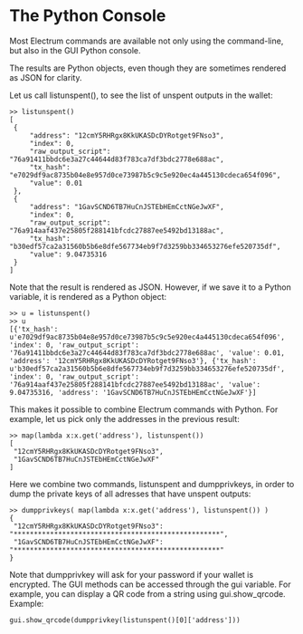 # The Python Console

Most Electrum commands are available not only using the command-line,
but also in the GUI Python console.

The results are Python objects, even though they are sometimes
rendered as JSON for clarity.

Let us call listunspent(), to see the list of unspent outputs in the
wallet:

```
>> listunspent()
[
 {
     "address": "12cmY5RHRgx8KkUKASDcDYRotget9FNso3",
     "index": 0,
     "raw_output_script": "76a91411bbdc6e3a27c44644d83f783ca7df3bdc2778e688ac",
     "tx_hash": "e7029df9ac8735b04e8e957d0ce73987b5c9c5e920ec4a445130cdeca654f096",
     "value": 0.01
 },
 {
     "address": "1GavSCND6TB7HuCnJSTEbHEmCctNGeJwXF",
     "index": 0,
     "raw_output_script": "76a914aaf437e25805f288141bfcdc27887ee5492bd13188ac",
     "tx_hash": "b30edf57ca2a31560b5b6e8dfe567734eb9f7d3259bb334653276efe520735df",
     "value": 9.04735316
 }
]
```

Note that the result is rendered as JSON.  However, if we save it to a
Python variable, it is rendered as a Python object:

```
>> u = listunspent()
>> u
[{'tx_hash': u'e7029df9ac8735b04e8e957d0ce73987b5c9c5e920ec4a445130cdeca654f096', 'index': 0, 'raw_output_script': '76a91411bbdc6e3a27c44644d83f783ca7df3bdc2778e688ac', 'value': 0.01, 'address': '12cmY5RHRgx8KkUKASDcDYRotget9FNso3'}, {'tx_hash': u'b30edf57ca2a31560b5b6e8dfe567734eb9f7d3259bb334653276efe520735df', 'index': 0, 'raw_output_script': '76a914aaf437e25805f288141bfcdc27887ee5492bd13188ac', 'value': 9.04735316, 'address': '1GavSCND6TB7HuCnJSTEbHEmCctNGeJwXF'}]
```

This makes it possible to combine Electrum commands with Python. For
example, let us pick only the addresses in the previous result:

```
>> map(lambda x:x.get('address'), listunspent())
[
 "12cmY5RHRgx8KkUKASDcDYRotget9FNso3",
 "1GavSCND6TB7HuCnJSTEbHEmCctNGeJwXF"
]
```

Here we combine two commands, listunspent and dumpprivkeys, in order
to dump the private keys of all adresses that have unspent outputs:

```
>> dumpprivkeys( map(lambda x:x.get('address'), listunspent()) )
{
 "12cmY5RHRgx8KkUKASDcDYRotget9FNso3": "***************************************************",
 "1GavSCND6TB7HuCnJSTEbHEmCctNGeJwXF": "***************************************************"
}
```

Note that dumpprivkey will ask for your password if your
wallet is encrypted.
The GUI methods can be accessed through the gui variable.
For example, you can display a QR code from a string
using gui.show_qrcode. Example:

```
gui.show_qrcode(dumpprivkey(listunspent()[0]['address']))
```
